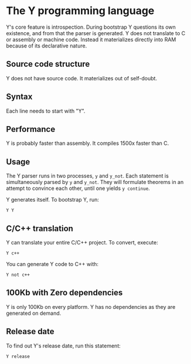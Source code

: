 # The Y programming language
Y's core feature is introspection. During bootstrap Y questions its own existence, and from that the parser is generated. Y does not translate to C or assembly or machine code. Instead it materializes directly into RAM because of its declarative nature.

## Source code structure
Y does not have source code. It materializes out of self-doubt. 

## Syntax
Each line needs to start with "Y".

## Performance
Y is probably faster than assembly. It compiles 1500x faster than C.

## Usage
The Y parser runs in two processes, `y` and `y_not`. Each statement is simultaneously parsed by `y` and `y_not`. They will formulate theorems in an attempt to convince each other, until one yields `y continue`.

Y generates itself. To bootstrap Y, run:
```
Y Y
```

## C/C++ translation
Y can translate your entire C/C++ project. To convert, execute:

```
Y c++
```

You can generate Y code to C++ with:

```
Y not c++
```

## 100Kb with Zero dependencies
Y is only 100Kb on every platform. Y has no dependencies as they are generated on demand.

## Release date
To find out Y's release date, run this statement:
```
Y release
```
